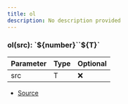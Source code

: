 ```yaml
---
title: ol
description: No description provided
---
```



### ol(src): \`\$\{number}\`\`\$\{T}\`

| Parameter | Type | Optional |
| ----------- | ----------- | ----------- |
| src | T | ❌ |


- [Source](https://github.com/neplextech/micro-docgen/blob/0a3a2574da6de7199a2316a00abcd9d9f17c69a7/src/utils/md.ts#L78)